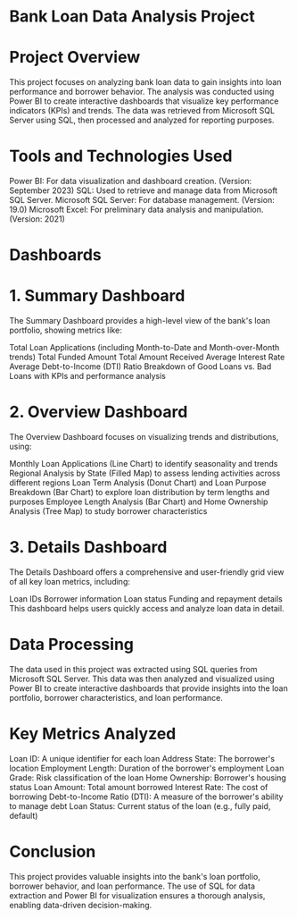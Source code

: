 # Bank Loan Data Analysis Project

# Project Overview
This project focuses on analyzing bank loan data to gain insights into loan performance and borrower behavior. The analysis was conducted using Power BI to create interactive dashboards that visualize key performance indicators (KPIs) and trends. The data was retrieved from Microsoft SQL Server using SQL, then processed and analyzed for reporting purposes.

# Tools and Technologies Used
Power BI: For data visualization and dashboard creation. (Version: September 2023)
SQL: Used to retrieve and manage data from Microsoft SQL Server.
Microsoft SQL Server: For database management. (Version: 19.0)
Microsoft Excel: For preliminary data analysis and manipulation. (Version: 2021)

# Dashboards

# 1. Summary Dashboard
The Summary Dashboard provides a high-level view of the bank's loan portfolio, showing metrics like:

Total Loan Applications (including Month-to-Date and Month-over-Month trends)
Total Funded Amount
Total Amount Received
Average Interest Rate
Average Debt-to-Income (DTI) Ratio
Breakdown of Good Loans vs. Bad Loans with KPIs and performance analysis


# 2. Overview Dashboard
The Overview Dashboard focuses on visualizing trends and distributions, using:

Monthly Loan Applications (Line Chart) to identify seasonality and trends
Regional Analysis by State (Filled Map) to assess lending activities across different regions
Loan Term Analysis (Donut Chart) and Loan Purpose Breakdown (Bar Chart) to explore loan distribution by term lengths and purposes
Employee Length Analysis (Bar Chart) and Home Ownership Analysis (Tree Map) to study borrower characteristics

# 3. Details Dashboard
The Details Dashboard offers a comprehensive and user-friendly grid view of all key loan metrics, including:

Loan IDs
Borrower information
Loan status
Funding and repayment details This dashboard helps users quickly access and analyze loan data in detail.


# Data Processing
The data used in this project was extracted using SQL queries from Microsoft SQL Server. This data was then analyzed and visualized using Power BI to create interactive dashboards that provide insights into the loan portfolio, borrower characteristics, and loan performance.


# Key Metrics Analyzed
Loan ID: A unique identifier for each loan
Address State: The borrower's location
Employment Length: Duration of the borrower's employment
Loan Grade: Risk classification of the loan
Home Ownership: Borrower's housing status
Loan Amount: Total amount borrowed
Interest Rate: The cost of borrowing
Debt-to-Income Ratio (DTI): A measure of the borrower's ability to manage debt
Loan Status: Current status of the loan (e.g., fully paid, default)


# Conclusion
This project provides valuable insights into the bank's loan portfolio, borrower behavior, and loan performance. The use of SQL for data extraction and Power BI for visualization ensures a thorough analysis, enabling data-driven decision-making.
